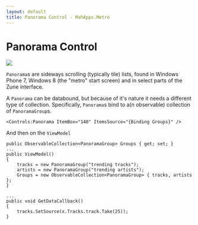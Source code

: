 ```yaml
---
layout: default
title: Panorama Control - MahApps.Metro
---
```


# Panorama Control
![](images/panorama.png)

`Panorama`s are sideways scrolling (typically tile) lists, found in Windows Phone 7, Windows 8 (the "metro" start screen) and in select parts of the Zune interface.

A `Panorama` can be databound, but because of it's nature it needs a different type of collection. Specifically, `Panorama`s bind to a(n observable) collection of `PanoramaGroup`s. 

    <Controls:Panorama ItemBox="140" ItemsSource="{Binding Groups}" />

And then on the `ViewModel`

	
	public ObservableCollection<PanoramaGroup> Groups { get; set; }
	...
	public ViewModel()
	{
		tracks = new PanoramaGroup("trending tracks");
		artists = new PanoramaGroup("trending artists");
		Groups = new ObservableCollection<PanoramaGroup> { tracks, artists };
	}
	
	...
	public void GetDataCallback()
	{
	 	tracks.SetSource(x.Tracks.track.Take(25));
	}

